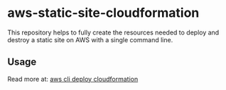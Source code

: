 # aws-static-site-cloudformation

This repository helps to fully create the resources needed to deploy and destroy a static site on AWS with a single command line.

## Usage

Read more at: [aws cli deploy cloudformation](https://docs.aws.amazon.com/cli/latest/reference/cloudformation/deploy/index.html)

